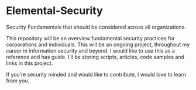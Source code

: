 # Elemental-Security
Security Fundamentals that should be considered across all organizations.

This repository will be an overview fundamental security practices for corporations and individuals. This will be an ongoing project, throughout my career in information security and beyond. I would like to use this as a reference and has guide. I’ll be storing scripts, articles, code samples and links in this project.

If you’re security minded and would like to contribute, I would love to learn from you.

